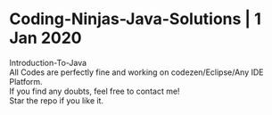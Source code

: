 # Coding-Ninjas-Java-Solutions | 1 Jan 2020
Introduction-To-Java  <br/>
All Codes are perfectly fine and working on codezen/Eclipse/Any IDE Platform.<br/>
If you find any doubts, feel free to contact me! <br/>
Star the repo if you like it.

 
